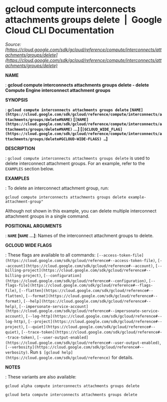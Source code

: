 # gcloud compute interconnects attachments groups delete  |  Google Cloud CLI Documentation

*Source: [https://cloud.google.com/sdk/gcloud/reference/compute/interconnects/attachments/groups/delete](https://cloud.google.com/sdk/gcloud/reference/compute/interconnects/attachments/groups/delete)*

**NAME**

: **gcloud compute interconnects attachments groups delete - delete Compute Engine interconnect attachment groups**

**SYNOPSIS**

: **`gcloud compute interconnects attachments groups delete` `[NAME](https://cloud.google.com/sdk/gcloud/reference/compute/interconnects/attachments/groups/delete#NAME)` [`[NAME](https://cloud.google.com/sdk/gcloud/reference/compute/interconnects/attachments/groups/delete#NAME)` …] [`[GCLOUD_WIDE_FLAG](https://cloud.google.com/sdk/gcloud/reference/compute/interconnects/attachments/groups/delete#GCLOUD-WIDE-FLAGS) …`]**

**DESCRIPTION**

: `gcloud compute interconnects attachments groups delete` is used to
delete interconnect attachment groups.
For an example, refer to the `EXAMPLES` section below.

**EXAMPLES**

: To delete an interconnect attachment group, run:

```
gcloud compute interconnects attachments groups delete example-attachment-group"
```

Although not shown in this example, you can delete multiple interconnect
attachment groups in a single command.

**POSITIONAL ARGUMENTS**

: **`NAME` [`NAME` …]**:
Names of the interconnect attachment groups to delete.

**GCLOUD WIDE FLAGS**

: These flags are available to all commands: `[--access-token-file](https://cloud.google.com/sdk/gcloud/reference#--access-token-file)`,
`[--account](https://cloud.google.com/sdk/gcloud/reference#--account)`, `[--billing-project](https://cloud.google.com/sdk/gcloud/reference#--billing-project)`,
`[--configuration](https://cloud.google.com/sdk/gcloud/reference#--configuration)`,
`[--flags-file](https://cloud.google.com/sdk/gcloud/reference#--flags-file)`,
`[--flatten](https://cloud.google.com/sdk/gcloud/reference#--flatten)`, `[--format](https://cloud.google.com/sdk/gcloud/reference#--format)`, `[--help](https://cloud.google.com/sdk/gcloud/reference#--help)`, `[--impersonate-service-account](https://cloud.google.com/sdk/gcloud/reference#--impersonate-service-account)`,
`[--log-http](https://cloud.google.com/sdk/gcloud/reference#--log-http)`,
`[--project](https://cloud.google.com/sdk/gcloud/reference#--project)`, `[--quiet](https://cloud.google.com/sdk/gcloud/reference#--quiet)`, `[--trace-token](https://cloud.google.com/sdk/gcloud/reference#--trace-token)`, `[--user-output-enabled](https://cloud.google.com/sdk/gcloud/reference#--user-output-enabled)`,
`[--verbosity](https://cloud.google.com/sdk/gcloud/reference#--verbosity)`.
Run `$ [gcloud help](https://cloud.google.com/sdk/gcloud/reference)` for details.

**NOTES**

: These variants are also available:

```
gcloud alpha compute interconnects attachments groups delete
```

```
gcloud beta compute interconnects attachments groups delete
```